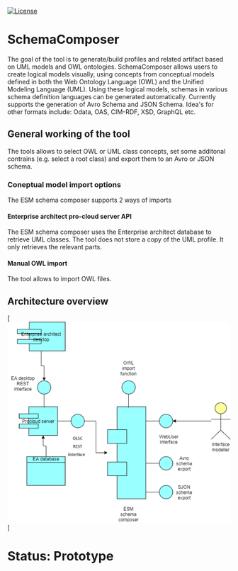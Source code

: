 [![License](https://img.shields.io/badge/License-Apache%202.0-blue.svg)](https://opensource.org/licenses/Apache-2.0)
# SchemaComposer
The goal of the tool is to generate/build profiles and related artifact based on UML models and OWL ontologies. SchemaComposer allows users to create logical models visually, using concepts from conceptual models defined in both the Web Ontology Language (OWL) and the Unified Modeling Language (UML). Using these logical models, schemas in various schema definition languages can be generated automatically. Currently supports the generation of Avro Schema and JSON Schema. Idea's for other formats include: Odata, OAS, CIM-RDF, XSD, GraphQL etc.

## General working of the tool
The tools allows to select OWL or UML class concepts, set some additonal contrains (e.g. select a root class) and export them to an Avro or JSON schema.

### Coneptual model import options
The ESM schema composer supports 2 ways of imports

#### Enterprise architect pro-cloud server API
The ESM schema composer uses the Enterprise architect database to retrieve UML classes. The tool does not store a copy of the UML profile. It only retrieves the relevant parts.

#### Manual OWL import 
The tool allows to import OWL files.

## Architecture overview
[![Architecture overview](./Architecture-of-hte-schema-composer.png "Architecture")]

# Status: Prototype
